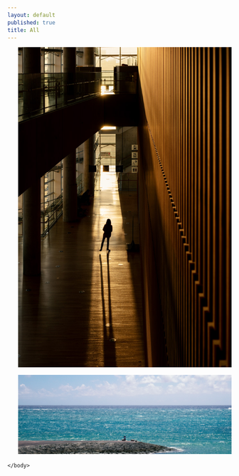 ```yaml
---
layout: default
published: true
title: All
---
```

<html>
    <body>

  <div id="waterfall-container">
    <ul class="pin"><img src="/image/DSC3963.jpg" /></ul>
    <ul class="pin"><img src="/image/P1000110.jpg" /></ul>
  </div>

  <script src="jquery.js"></script>
  <script src="bootstrap-waterfall.js"></script>
  <script>
    $(document).ready(function () {
      $('#waterfall-container').waterfall();
    });
  </script>

    </body>
</html>
